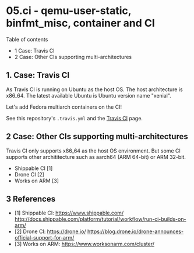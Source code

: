 # 05.ci - qemu-user-static, binfmt_misc, container and CI

Table of contents

* 1 Case: Travis CI
* 2 Case: Other CIs supporting multi-architectures

## 1. Case: Travis CI

As Travis CI is running on Ubuntu as the host OS. The host architecture is x86_64.
The latest available Ubuntu is Ubuntu version name "xenial".

Let's add Fedora multiarch containers on the CI!

See this repository's `.travis.yml` and the [Travis CI](https://travis-ci.org/junaruga/fedora-workshop-multiarch) page.

## 2 Case: Other CIs supporting multi-architectures

Travis CI only supports x86_64 as the host OS environment.
But some CI supports other archititecture such as aarch64 (ARM 64-bit) or ARM 32-bit.

* Shippable CI [1]
* Drone CI [2]
* Works on ARM [3]

## 3 References

* [1] Shippable CI: https://www.shippable.com/
  http://docs.shippable.com/platform/tutorial/workflow/run-ci-builds-on-arm/
* [2] Drone CI: https://drone.io/
  https://blog.drone.io/drone-announces-official-support-for-arm/
* [3] Works on ARM: https://www.worksonarm.com/cluster/
